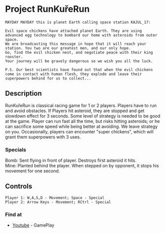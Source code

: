 # Project RunKuřeRun

```
MAYDAY MAYDAY this is planet Earth calling space station KAJUL_17:  
  
Evil space chickens have attached planet Earth. They are using advanced egg technology to bombard our home with asteroids from outer space.  
We are broadcasting this message in hope that it will reach your station. You two are our greatest men, and our only hope.  
Go, find the evil chicken nest, and negotiate peace with their king rooster.  
Your journey will be gravely dangerous so we wish you all the luck.  
  
P.S. Our best scientists have found out that when the evil chickens come in contact with human flesh, they explode and leave their superpowers behind for us to collect... 
```

## Description

RunKuřeRun is classical racing game for 1 or 2 players. Players have to run and avoid obstacles. 
If Players hit asteroid, they are stopped and get slowdown effect for 3 seconds. 
Some level of strategy is needed to be good at the game. 
Player can run fast all the time, but risks hitting asteroids; or he can sacrifice some speed while being better at avoiding. 
We leave strategy on you. Occasionally, players can encounter "super chickens", which will grant them superpowers with 3 uses.

### Specials

Bomb: Sent flying in front of player. Destroys first asteroid it hits.  
Mine: Planted behind the player. When stepped on by opponent, it stops his movement for one second.

## Controls

```
Player 1: W,A,S,D - Movement; Space - Special  
Player 2: Arrow Keys - Movement; RCtrl - Special  
```

### Find at

* [Youtube](https://www.youtube.com/watch?v=vNJnOfyhweo&t=11s) - GamePlay